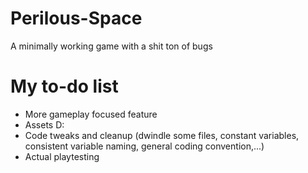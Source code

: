 # Perilous-Space
A minimally working game with a shit ton of bugs

# My to-do list
- More gameplay focused feature
- Assets D:
- Code tweaks and cleanup (dwindle some files, constant variables, consistent variable naming, general coding convention,...)
- Actual playtesting